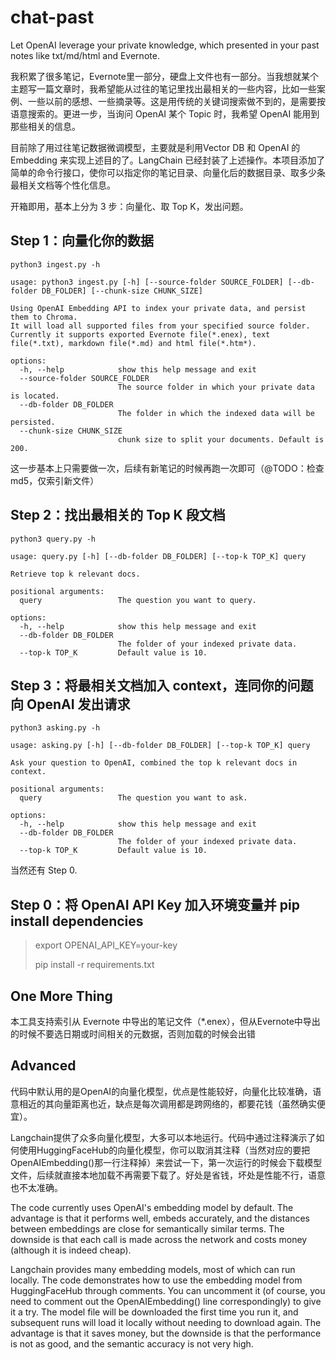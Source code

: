 # chat-past

Let OpenAI leverage your private knowledge, which presented in your past notes like txt/md/html and Evernote.

我积累了很多笔记，Evernote里一部分，硬盘上文件也有一部分。当我想就某个主题写一篇文章时，我希望能从过往的笔记里找出最相关的一些内容，比如一些案例、一些以前的感想、一些摘录等。这是用传统的关键词搜索做不到的，是需要按语意搜索的。更进一步，当询问 OpenAI 某个 Topic 时，我希望 OpenAI 能用到那些相关的信息。

目前除了用过往笔记数据微调模型，主要就是利用Vector DB 和 OpenAI 的 Embedding 来实现上述目的了。LangChain 已经封装了上述操作。本项目添加了简单的命令行接口，使你可以指定你的笔记目录、向量化后的数据目录、取多少条最相关文档等个性化信息。

开箱即用，基本上分为 3 步：向量化、取 Top K，发出问题。

## Step 1：向量化你的数据
```
python3 ingest.py -h

usage: python3 ingest.py [-h] [--source-folder SOURCE_FOLDER] [--db-folder DB_FOLDER] [--chunk-size CHUNK_SIZE]

Using OpenAI Embedding API to index your private data, and persist them to Chroma. 
It will load all supported files from your specified source folder. 
Currently it supports exported Evernote file(*.enex), text file(*.txt), markdown file(*.md) and html file(*.htm*). 

options:
  -h, --help            show this help message and exit
  --source-folder SOURCE_FOLDER
                        The source folder in which your private data is located.
  --db-folder DB_FOLDER
                        The folder in which the indexed data will be persisted.
  --chunk-size CHUNK_SIZE
                        chunk size to split your documents. Default is 200.
```

这一步基本上只需要做一次，后续有新笔记的时候再跑一次即可（@TODO：检查md5，仅索引新文件）

## Step 2：找出最相关的 Top K 段文档
```
python3 query.py -h

usage: query.py [-h] [--db-folder DB_FOLDER] [--top-k TOP_K] query

Retrieve top k relevant docs.

positional arguments:
  query                 The question you want to query.

options:
  -h, --help            show this help message and exit
  --db-folder DB_FOLDER
                        The folder of your indexed private data.
  --top-k TOP_K         Default value is 10.
```

## Step 3：将最相关文档加入 context，连同你的问题向 OpenAI 发出请求
```
python3 asking.py -h

usage: asking.py [-h] [--db-folder DB_FOLDER] [--top-k TOP_K] query

Ask your question to OpenAI, combined the top k relevant docs in context.

positional arguments:
  query                 The question you want to ask.

options:
  -h, --help            show this help message and exit
  --db-folder DB_FOLDER
                        The folder of your indexed private data.
  --top-k TOP_K         Default value is 10.
```

当然还有 Step 0.

## Step 0：将 OpenAI API Key 加入环境变量并 pip install dependencies

> export OPENAI_API_KEY=your-key
> 
> pip install -r requirements.txt

## One More Thing

本工具支持索引从 Evernote 中导出的笔记文件（*.enex），但从Evernote中导出的时候不要选日期或时间相关的元数据，否则加载的时候会出错

## Advanced

代码中默认用的是OpenAI的向量化模型，优点是性能较好，向量化比较准确，语意相近的其向量距离也近，缺点是每次调用都是跨网络的，都要花钱（虽然确实便宜）。

Langchain提供了众多向量化模型，大多可以本地运行。代码中通过注释演示了如何使用HuggingFaceHub的向量化模型，你可以取消其注释（当然对应的要把OpenAIEmbedding()那一行注释掉）来尝试一下，第一次运行的时候会下载模型文件，后续就直接本地加载不再需要下载了。好处是省钱，坏处是性能不行，语意也不太准确。

The code currently uses OpenAI's embedding model by default. The advantage is that it performs well, embeds accurately, and the distances between embeddings are close for semantically similar terms. The downside is that each call is made across the network and costs money (although it is indeed cheap).

Langchain provides many embedding models, most of which can run locally. The code demonstrates how to use the embedding model from HuggingFaceHub through comments. You can uncomment it (of course, you need to comment out the OpenAIEmbedding() line correspondingly) to give it a try. The model file will be downloaded the first time you run it, and subsequent runs will load it locally without needing to download again. The advantage is that it saves money, but the downside is that the performance is not as good, and the semantic accuracy is not very high.
